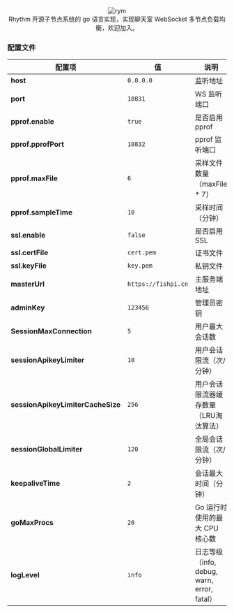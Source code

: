 <p align = "center">
<img alt="rym" src="https://tmx.fishpi.cn/image/rym.png">
<br>
Rhythm 开源子节点系统的 go 语言实现，实现聊天室 WebSocket 多节点负载均衡，欢迎加入。

### 配置文件

| 配置项                               | 值                   | 说明                                    |
|-----------------------------------|---------------------|---------------------------------------|
| **host**                          | `0.0.0.0`           | 监听地址                                  |
| **port**                          | `10831`             | WS 监听端口                               |
| **pprof.enable**                  | `true`              | 是否启用 pprof                            |
| **pprof.pprofPort**               | `10832`             | pprof 监听端口                            |
| **pprof.maxFile**                 | `6`                 | 采样文件数量（maxFile * 7）                   |
| **pprof.sampleTime**              | `10`                | 采样时间（分钟）                              |
| **ssl.enable**                    | `false`             | 是否启用 SSL                              |
| **ssl.certFile**                  | `cert.pem`          | 证书文件                                  |
| **ssl.keyFile**                   | `key.pem`           | 私钥文件                                  |
| **masterUrl**                     | `https://fishpi.cn` | 主服务端地址                                |
| **adminKey**                      | `123456`            | 管理员密钥                                 |
| **SessionMaxConnection**          | `5`                 | 用户最大会话数                               |
| **sessionApikeyLimiter**          | `10`                | 用户会话限流（次/分钟）                          |
| **sessionApikeyLimiterCacheSize** | `256`               | 用户会话限流器缓存数量（LRU淘汰算法）                  |
| **sessionGlobalLimiter**          | `120`               | 全局会话限流（次/分钟）                          |
| **keepaliveTime**                 | `2`                 | 会话最大时间（分钟）                            |
| **goMaxProcs**                    | `20`                | Go 运行时使用的最大 CPU 核心数                   |
| **logLevel**                      | `info`              | 日志等级（info, debug, warn, error, fatal） |


